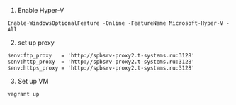 1. Enable Hyper-V
```
Enable-WindowsOptionalFeature -Online -FeatureName Microsoft-Hyper-V -All
```

2. set up proxy

```
$env:ftp_proxy   = 'http://spbsrv-proxy2.t-systems.ru:3128'
$env:http_proxy  = 'http://spbsrv-proxy2.t-systems.ru:3128'
$env:https_proxy = 'http://spbsrv-proxy2.t-systems.ru:3128'
```

3. Set up VM
```
vagrant up
```

